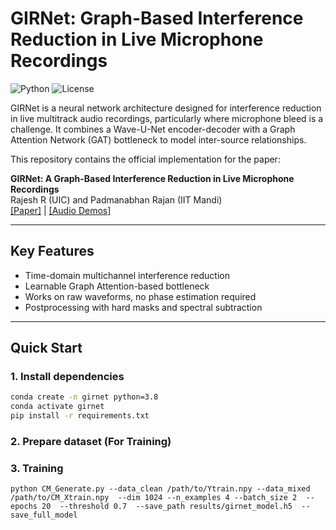 # GIRNet: Graph-Based Interference Reduction in Live Microphone Recordings

![Python](https://img.shields.io/badge/python-3.8%2B-blue)
![License](https://img.shields.io/badge/license-MIT-green)

GIRNet is a neural network architecture designed for interference reduction in live multitrack audio recordings, particularly where microphone bleed is a challenge. It combines a Wave-U-Net encoder-decoder with a Graph Attention Network (GAT) bottleneck to model inter-source relationships.

This repository contains the official implementation for the paper:

**GIRNet: A Graph-Based Interference Reduction in Live Microphone Recordings**  
Rajesh R (UIC) and Padmanabhan Rajan (IIT Mandi)  
[[Paper]](paper/GIRNET.pdf) | [[Audio Demos]](https://its-rajesh.github.io/rajesh/papers/girnet)

---

## Key Features

- Time-domain multichannel interference reduction
- Learnable Graph Attention-based bottleneck
- Works on raw waveforms, no phase estimation required
- Postprocessing with hard masks and spectral subtraction

---

## Quick Start

### 1. Install dependencies

```bash
conda create -n girnet python=3.8
conda activate girnet
pip install -r requirements.txt
```

### 2. Prepare dataset (For Training)


### 3. Training

```
python CM_Generate.py --data_clean /path/to/Ytrain.npy --data_mixed /path/to/CM_Xtrain.npy  --dim 1024 --n_examples 4 --batch_size 2  --epochs 20  --threshold 0.7  --save_path results/girnet_model.h5  --save_full_model
```

